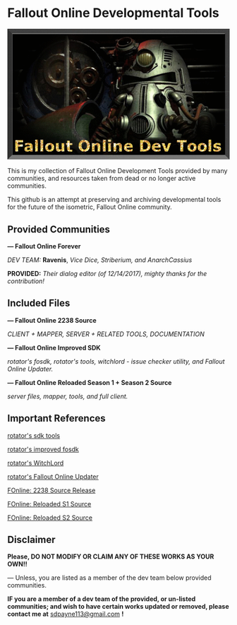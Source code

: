 # Fallout Online Developmental Tools

![header image](https://github.com/2cwldys/fodev-tools/blob/master/images/oie_bcDSnXA56atf.gif)

This is my collection of Fallout Online Development Tools provided by many communities, and resources taken from dead or no longer active communities.

This github is an attempt at preserving and archiving developmental tools for the future of the isometric, Fallout Online community.

## Provided Communities

**— Fallout Online Forever**

_DEV TEAM:_ **Ravenis**, _Vice Dice, Striberium, and AnarchCassius_

**PROVIDED:** _Their dialog editor (of 12/14/2017), mighty thanks for the contribution!_

## Included Files

**— Fallout Online 2238 Source**

_CLIENT + MAPPER, SERVER + RELATED TOOLS, DOCUMENTATION_

**— Fallout Online Improved SDK**

_rotator's fosdk, rotator's tools, witchlord - issue checker utility, and Fallout Online Updater._

**— Fallout Online Reloaded Season 1 + Season 2 Source**

_server files, mapper, tools, and full client._

## Important References

[rotator's sdk tools](https://github.com/rotators/tools)

[rotator's improved fosdk](https://github.com/rotators/fosdk)

[rotator's WitchLord](https://github.com/rotators/WitchLord)

[rotator's Fallout Online Updater](https://github.com/wipe2238/FOUpdaterEx)

[FOnline: 2238 Source Release](https://fodev.net/forum/index.php?topic=29387.0)

[FOnline: Reloaded S1 Source](https://forum.fonline-reloaded.net/index.php?topic=7505.0)

[FOnline: Reloaded S2 Source](https://forum.fonline-reloaded.net/index.php?topic=9569.0)

## Disclaimer

**Please, DO NOT MODIFY OR CLAIM ANY OF THESE WORKS AS YOUR OWN!!**

— Unless, you are listed as a member of the dev team below provided communities.

**IF you are a member of a dev team of the provided, or un-listed communities; and wish to have certain works updated or removed, please contact me at** [sdpayne113@gmail.com](sdpayne113@gmail.com) **!**